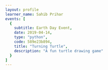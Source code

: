 ```yaml
---
layout: profile
learner_name: Sahib Prihar
events: [
  {
    subtitle: Earth Day Event,
    date: 2019-04-14,
    type: "python",
    code: 589e23b894,
    title: "Turning Turtle",
    description: "A fun turtle drawing game"
  }
]
---
```

